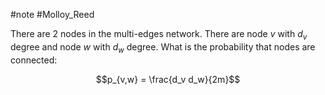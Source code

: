 #note #Molloy_Reed 

There are 2 nodes in the multi-edges network. There are node $v$ with $d_v$ degree and node $w$ with $d_w$ degree. What is the probability that nodes are connected:

$$p_{v,w} = \frac{d_v d_w}{2m}$$
